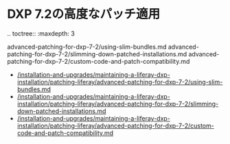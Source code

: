DXP 7.2の高度なパッチ適用
=============================

.. toctree:: :maxdepth: 3

   advanced-patching-for-dxp-7-2/using-slim-bundles.md advanced-patching-for-dxp-7-2/slimming-down-patched-installations.md advanced-patching-for-dxp-7-2/custom-code-and-patch-compatibility.md

-  [/installation-and-upgrades/maintaining-a-liferay-dxp-installation/patching-liferay/advanced-patching-for-dxp-7-2/using-slim-bundles.md](/installation-and-upgrades/maintaining-a-liferay-dxp-installation/patching-liferay/advanced-patching-for-dxp-7-2/using-slim-bundles.md)
-  [/installation-and-upgrades/maintaining-a-liferay-dxp-installation/patching-liferay/advanced-patching-for-dxp-7-2/slimming-down-patched-installations.md](/installation-and-upgrades/maintaining-a-liferay-dxp-installation/patching-liferay/advanced-patching-for-dxp-7-2/slimming-down-patched-installations.md)
-  [/installation-and-upgrades/maintaining-a-liferay-dxp-installation/patching-liferay/advanced-patching-for-dxp-7-2/custom-code-and-patch-compatibility.md](/installation-and-upgrades/maintaining-a-liferay-dxp-installation/patching-liferay/advanced-patching-for-dxp-7-2/custom-code-and-patch-compatibility.md)